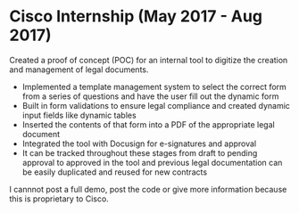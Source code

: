 # Cisco Internship (May 2017 - Aug 2017)

Created a proof of concept (POC) for an internal tool to digitize the creation and management of legal documents.

- Implemented a template management system to select the correct form from a series of questions and have the user fill out the dynamic form
- Built in form validations to ensure legal compliance and created dynamic input fields like dynamic tables
- Inserted the contents of that form into a PDF of the appropriate legal document
- Integrated the tool with Docusign for e-signatures and approval
- It can be tracked throughout these stages from draft to pending approval to approved in the tool and previous legal documentation can be easily duplicated and reused for new contracts

I cannnot post a full demo, post the code or give more information because this is proprietary to Cisco.